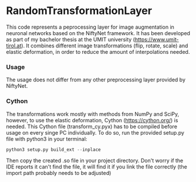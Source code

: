 # RandomTransformationLayer
This code represents a peprocessing layer for image augmentation in neuronal networks based on the NiftyNet framework. It has been developed as part of my bachelor thesis at the UMIT university (https://www.umit-tirol.at). It combines different image transformations (flip, rotate, scale) and elastic deformation, in order to reduce the amount of interpolations needed.

### Usage
The usage does not differ from any other preprocessing layer provided by NiftyNet.

### Cython
The transformations work mostly with methods from NumPy and SciPy, however, to use the elastic deformation, Cython (https://cython.org/) is needed. This Cython file (transform\_cy.pyx) has to be compiled before usage on every singe PC individually. To do so, run the provided setup.py file with python3 in your terminal:

```python
python3 setup.py build_ext --inplace
```

Then copy the created .so file in your project directory. Don't worry if the IDE reports it can't find the file, it will find it if you link the file correctly (the import path probably needs to be adjusted)
